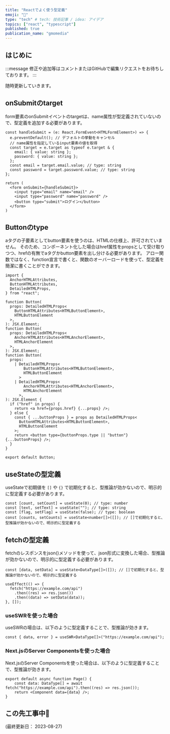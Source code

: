 ```yaml
---
title: "Reactでよく使う型定義"
emoji: "🧶"
type: "tech" # tech: 技術記事 / idea: アイデア
topics: ["react", "typescript"]
published: true
publication_name: "gmomedia"
---
```


## はじめに

:::message
修正や追加等はコメントまたはGitHubで編集リクエストをお待ちしております。
:::

随時更新していきます。

## onSubmitのtarget

form要素のonSubmitイベントのtargetは、name属性が型定義されていないので、型定義を追加する必要があります。

```tsx
const handleSubmit = (e: React.FormEvent<HTMLFormElement>) => {
  e.preventDefault(); // デフォルトの挙動をキャンセル
  // name属性を指定しているinput要素の値を取得
  const target = e.target as typeof e.target & {
    email: { value: string };
    password: { value: string };
  };
  const email = target.email.value; // type: string
  const password = target.password.value; // type: string
};

return (
  <form onSubmit={handleSubmit}>
    <input type="email" name="email" />
    <input type="password" name="password" />
    <button type="submit">ログイン</button>
  </form>
)
```

## Buttonのtype

aタグの子要素としてbutton要素を使うのは、HTMLの仕様上、許可されていません。
そのため、コンポーネント化した場合はhref属性をpropsとして受け取りつつ、hrefの有無でaタグかbutton要素を出し分ける必要があります。
アロー関数ではなく、function宣言で書くと、関数のオーバーロードを使って、型定義を簡潔に書くことができます。

```tsx
import {
  AnchorHTMLAttributes,
  ButtonHTMLAttributes,
  DetailedHTMLProps,
} from "react";

function Button(
  props: DetailedHTMLProps<
    ButtonHTMLAttributes<HTMLButtonElement>,
    HTMLButtonElement
  >,
): JSX.Element;
function Button(
  props: DetailedHTMLProps<
    AnchorHTMLAttributes<HTMLAnchorElement>,
    HTMLAnchorElement
  >,
): JSX.Element;
function Button(
  props:
    | DetailedHTMLProps<
        ButtonHTMLAttributes<HTMLButtonElement>,
        HTMLButtonElement
      >
    | DetailedHTMLProps<
        AnchorHTMLAttributes<HTMLAnchorElement>,
        HTMLAnchorElement
      >,
): JSX.Element {
  if ("href" in props) {
    return <a href={props.href} {...props} />;
  } else {
    const { ...buttonProps } = props as DetailedHTMLProps<
      ButtonHTMLAttributes<HTMLButtonElement>,
      HTMLButtonElement
    >;
    return <button type={buttonProps.type || "button"} {...buttonProps} />;
  }
}

export default Button;
```

## useStateの型定義

useStateで初期値を `[]` や `{}` で初期化すると、型推論が効かないので、明示的に型定義する必要があります。

```tsx
const [count, setCount] = useState(0); // type: number
const [text, setText] = useState(""); // type: string
const [flag, setFlag] = useState(false); // type: boolean
const [counts, setCounts] = useState<number[]>([]); // []で初期化すると、型推論が効かないので、明示的に型定義する
```

## fetchの型定義

fetchのレスポンスをjson()メソッドを使って、json形式に変換した場合、型推論が効かないので、明示的に型定義する必要があります。

```tsx
const [data, setData] = useState<DataType[]>([]); // []で初期化すると、型推論が効かないので、明示的に型定義する

useEffect(() => {
  fetch("https://example.com/api")
    .then((res) => res.json())
    .then((data) => setData(data));
}, []);
```

### useSWRを使った場合

useSWRの場合は、以下のように型定義することで、型推論が効きます。

```tsx
const { data, error } = useSWR<DataType[]>("https://example.com/api");
```

### Next.jsのServer Componentsを使った場合

Next.jsのServer Componentsを使った場合は、以下のように型定義することで、型推論が効きます。

```tsx
export default async function Page() {
    const data: DataType[] = await fetch("https://example.com/api").then((res) => res.json());
    return <Component data={data} />;
}
```

## この先工事中🚧

(最終更新日： 2023-08-27)
